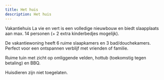 ```yaml
---
title: Het huis
description: Het huis
---
```


Vakantiehuis La vie en vert is een volledige nieuwbouw en biedt slaapplaats aan max. 14 personen (+ 2 extra kinderbedjes mogelijk).

De vakantiewoning heeft 6 ruime slaapkamers en 3 bad/douchekamers. Perfect voor een ontspannen verblijf met vrienden of familie.

Ruime tuin met zicht op omliggende velden, hottub (toekomstig tegen betaling) en BBQ.

Huisdieren zijn niet toegelaten.
